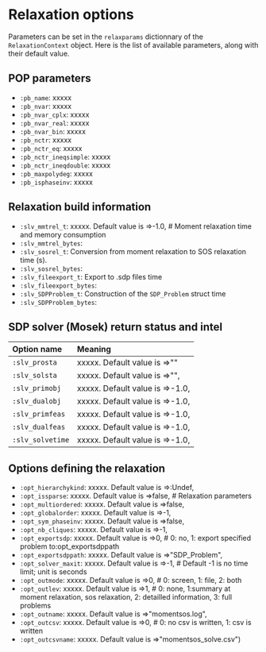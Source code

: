 # Relaxation options

Parameters can be set in the `relaxparams` dictionnary of the `RelaxationContext` object. Here is the list of available parameters, along with their default value.

## POP parameters

- `:pb_name`: xxxxx
- `:pb_nvar`: xxxxx
- `:pb_nvar_cplx`: xxxxx
- `:pb_nvar_real`: xxxxx
- `:pb_nvar_bin`: xxxxx
- `:pb_nctr`: xxxxx
- `:pb_nctr_eq`: xxxxx
- `:pb_nctr_ineqsimple`: xxxxx
- `:pb_nctr_ineqdouble`: xxxxx
- `:pb_maxpolydeg`: xxxxx
- `:pb_isphaseinv`: xxxxx

## Relaxation build information

- `:slv_mmtrel_t`: xxxxx. Default value is =>-1.0,                    # Moment relaxation time and memory consumption
- `:slv_mmtrel_bytes`:
- `:slv_sosrel_t`: Conversion from moment relaxation to SOS relaxation time (s).
- `:slv_sosrel_bytes`:
- `:slv_fileexport_t`: Export to .sdp files time
- `:slv_fileexport_bytes`:
- `:slv_SDPProblem_t`: Construction of the `SDP_Problem` struct time
- `:slv_SDPProblem_bytes`:

## SDP solver (Mosek) return status and intel

| Option name | Meaning |
| :---------- | :------ |
| `:slv_prosta` | xxxxx. Default value is =>"" |
| `:slv_solsta` | xxxxx. Default value is =>"", |
| `:slv_primobj` | xxxxx. Default value is =>-1.0, |
| `:slv_dualobj` | xxxxx. Default value is =>-1.0, |
| `:slv_primfeas` | xxxxx. Default value is =>-1.0, |
| `:slv_dualfeas` | xxxxx. Default value is =>-1.0, |
| `:slv_solvetime` | xxxxx. Default value is =>-1.0, |

## Options defining the relaxation

- `:opt_hierarchykind`: xxxxx. Default value is =>:Undef,
- `:opt_issparse`: xxxxx. Default value is =>false,                   # Relaxation parameters
- `:opt_multiordered`: xxxxx. Default value is =>false,
- `:opt_globalorder`: xxxxx. Default value is =>-1,
- `:opt_sym_phaseinv`: xxxxx. Default value is =>false,
- `:opt_nb_cliques`: xxxxx. Default value is =>-1,
- `:opt_exportsdp`: xxxxx. Default value is =>0,                      # 0: no, 1: export specified problem to:opt_exportsdppath
- `:opt_exportsdppath`: xxxxx. Default value is =>"SDP_Problem",
- `:opt_solver_maxit`: xxxxx. Default value is =>-1,                   # Default -1 is no time limit; unit is seconds
- `:opt_outmode`: xxxxx. Default value is =>0,                        # 0: screen, 1: file, 2: both
- `:opt_outlev`: xxxxx. Default value is =>1,                         # 0: none, 1:summary at moment relaxation, sos relaxation, 2: detailled information, 3: full problems
- `:opt_outname`: xxxxx. Default value is =>"momentsos.log",
- `:opt_outcsv`: xxxxx. Default value is =>0,                         # 0: no csv is written, 1: csv is written
- `:opt_outcsvname`: xxxxx. Default value is =>"momentsos_solve.csv")
